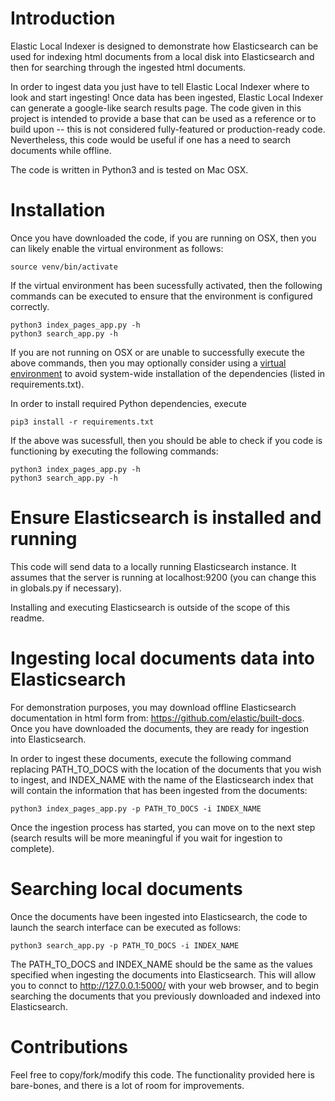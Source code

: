 # Introduction
Elastic Local Indexer is designed to demonstrate how Elasticsearch can be used for indexing html documents from a local disk into Elasticsearch and then for searching through the ingested html documents. 

In order to ingest data you just have to tell Elastic Local Indexer where to look and start ingesting! Once data has been ingested, Elastic Local Indexer can generate a google-like search results page. The code given in this project is intended to provide a base that can be used as a reference or to build upon -- this is not considered fully-featured or production-ready code. Nevertheless, this code would be useful if one has a need to search documents while offline. 

The code is written in Python3 and is tested on Mac OSX. 

# Installation
Once you have downloaded the code, if you are running on OSX, then you can likely enable the virtual environment as follows:
```
source venv/bin/activate
```
If the virtual environment has been sucessfully activated, then the following commands can be executed to ensure that the environment is configured correctly. 
```
python3 index_pages_app.py -h
python3 search_app.py -h
```

If you are not running on OSX or are unable to successfully execute the above commands, then you may optionally consider using a [virtual environment](https://realpython.com/python-virtual-environments-a-primer/) to avoid system-wide installation of the dependencies (listed in requirements.txt). 

In order to install required Python dependencies, execute 
```
pip3 install -r requirements.txt
```
If the above was sucessfull, then you should be able to check if you code is functioning by executing the following commands:
```
python3 index_pages_app.py -h
python3 search_app.py -h
```

# Ensure Elasticsearch is installed and running
This code will send data to a locally running Elasticsearch instance. It assumes that the server is running at localhost:9200 (you can change this in globals.py if necessary).

Installing and executing Elasticsearch is outside of the scope of this readme.

# Ingesting local documents data into Elasticsearch
For demonstration purposes, you may download offline Elasticsearch documentation in html form from: https://github.com/elastic/built-docs. Once you have downloaded the documents, they are ready for ingestion into Elasticsearch. 

In order to ingest these documents, execute the following command replacing PATH_TO_DOCS with the location of the documents that you wish to ingest, and INDEX_NAME with the name of the Elasticsearch index that will contain the information that has been ingested from the documents:
```
python3 index_pages_app.py -p PATH_TO_DOCS -i INDEX_NAME
```
Once the ingestion process has started, you can move on to the next step (search results will be more meaningful if you wait for ingestion to complete).

# Searching local documents
Once the documents have been ingested into Elasticsearch, the code to launch the search interface can be executed as follows: 
```
python3 search_app.py -p PATH_TO_DOCS -i INDEX_NAME
```
The PATH_TO_DOCS and INDEX_NAME should be the same as the values specified when ingesting the documents into Elasticsearch. This will allow you to connct to http://127.0.0.1:5000/ with your web browser, and to begin searching the documents that you previously downloaded and indexed into Elasticsearch.

# Contributions
Feel free to copy/fork/modify this code. The functionality provided here is bare-bones, and there is a lot of room for improvements. 

